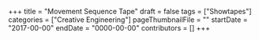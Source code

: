 +++
title = "Movement Sequence Tape"
draft = false
tags = ["Showtapes"]
categories = ["Creative Engineering"]
pageThumbnailFile = ""
startDate = "2017-00-00"
endDate = "0000-00-00"
contributors = []
+++
